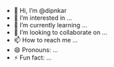 - 👋 Hi, I’m @dipnkar
- 👀 I’m interested in ...
- 🌱 I’m currently learning ...
- 💞️ I’m looking to collaborate on ...
- 📫 How to reach me ...
- 😄 Pronouns: ...
- ⚡ Fun fact: ...

<!---
dipnkar/dipnkar is a ✨ special ✨ repository because its `README.md` (this file) appears on your GitHub profile.
You can click the Preview link to take a look at your changes.
--->

